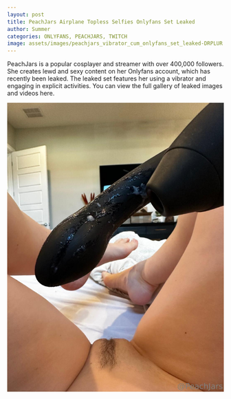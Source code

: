 ```yaml
---
layout: post
title: PeachJars Airplane Topless Selfies Onlyfans Set Leaked
author: Summer
categories: ONLYFANS, PEACHJARS, TWITCH
image: assets/images/peachjars_vibrator_cum_onlyfans_set_leaked-DRPLUR.jpg
---
```


PeachJars is a popular cosplayer and streamer with over 400,000 followers. She creates lewd and sexy content on her Onlyfans account, which has recently been leaked. The leaked set features her using a vibrator and engaging in explicit activities. You can view the full gallery of leaked images and videos here.

![monstera](/assets/images/peachjars_vibrator_cum_onlyfans_set_leaked-DRPLUR.jpg)
